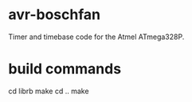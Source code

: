 avr-boschfan
============

Timer and timebase code for the Atmel ATmega328P.


build commands
==============

cd librb
make
cd ..
make


